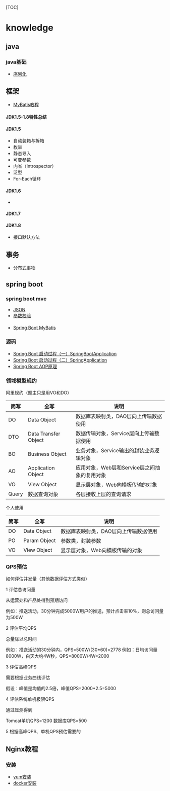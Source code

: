 [TOC]

# knowledge


## java

### java基础

- [序列化](./java/serialize.md)

## 框架

- [MyBatis教程](./mybatis/mybatis.md)


#### JDK1.5-1.8特性总结

#### JDK1.5

- 自动装箱与拆箱
- 枚举
- 静态导入
- 可变参数
- 内省（Introspector）
- 泛型
- For-Each循环

#### JDK1.6

- 

#### JDK1.7

#### JDK1.8

- 接口默认方法



## 事务

- [分布式事物](./transaction/distributed%20transaction.md)


## spring boot

### spring boot mvc

- [JSON](./spring-boot-mvc-json/json.md)
- [参数校验](./spring-boot-mvc-validate/validate.md)

#### 

- [Spring Boot MyBatis]()

### 源码

- [Spring Boot 启动过程（一）SpringBootApplication](./spring-boot-source-code/SpringBootApplication.md)
- [Spring Boot 启动过程（二）SpringApplication](./spring-boot-source-code/SpringApplication.md)
- [Spring Boot AOP原理](./spring-boot-source-code/AOP.md)














### 领域模型规约

阿里规约（题主只是用VO和DO）

|简写|全写|说明|
|---|---|---|
|DO|Data Object|数据库表映射类，DAO层向上传输数据使用|
|DTO|Data Transfer Object|数据传输对象，Service层向上传输数据使用|
|BO|Business Object|业务对象，Service输出的封装业务逻辑对象|
|AO|Application Object|应用对象，Web层和Service层之间抽象的复用对象|
|VO|View Object|显示层对象，Web向模板传输的对象|
|Query|数据查询对象|各层接收上层的查询请求|

个人使用

|简写|全写|说明|
|---|---|---|
|DO|Data Object|数据库表映射类，DAO层向上传输数据使用|
|PO|Param Object|参数类，封装参数|
|VO|View Object|显示层对象，Web向模板传输的对象|



### QPS预估

如何评估并发量（其他数据评估方式类似）

1 评估总访问量

从运营处和产品处得到预期访问

例如：推送活动，30分钟完成5000W用户的推送，预计点击率10%，则总访问量为500W

2 评估平均QPS

总量除以总时间

例如：推送活动的30分钟内，QPS=500W/(30*60)=2778 
例如：日均访问量8000W，白天大约4W秒，QPS=8000W/4W=2000

3 评估高峰QPS

需要根据业务曲线评估

假设：峰值是均值的2.5倍，峰值QPS=2000*2.5=5000

4 评估系统单机极限QPS

通过压测得到

Tomcat单机QPS=1200
数据库QPS=500

5 根据高峰QPS、单机QPS预估需要的

## Nginx教程

### 安装

- [yum安装](./nginx/install-yum.md)
- [docker安装](./nginx/install-docker.md)
